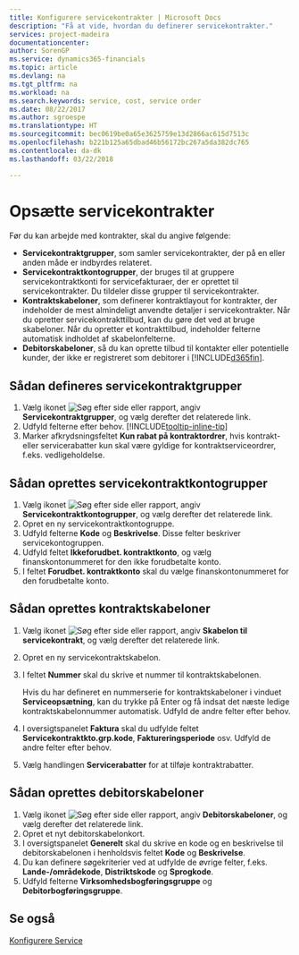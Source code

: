 ```yaml
---
title: Konfigurere servicekontrakter | Microsoft Docs
description: "Få at vide, hvordan du definerer servicekontrakter."
services: project-madeira
documentationcenter: 
author: SorenGP
ms.service: dynamics365-financials
ms.topic: article
ms.devlang: na
ms.tgt_pltfrm: na
ms.workload: na
ms.search.keywords: service, cost, service order
ms.date: 08/22/2017
ms.author: sgroespe
ms.translationtype: HT
ms.sourcegitcommit: bec0619be0a65e3625759e13d2866ac615d7513c
ms.openlocfilehash: b221b125a65dbad46b56172bc267a5da382dc765
ms.contentlocale: da-dk
ms.lasthandoff: 03/22/2018

---
```


# <a name="set-up-service-contracts"></a>Opsætte servicekontrakter
Før du kan arbejde med kontrakter, skal du angive følgende: 

* **Servicekontraktgrupper**, som samler servicekontrakter, der på en eller anden måde er indbyrdes relateret.
* **Servicekontraktkontogrupper**, der bruges til at gruppere servicekontraktkonti for servicefakturaer, der er oprettet til servicekontrakter. Du tildeler disse grupper til servicekontrakter.  
* **Kontraktskabeloner**, som definerer kontraktlayout for kontrakter, der indeholder de mest almindeligt anvendte detaljer i servicekontrakter. Når du opretter servicekontrakttilbud, kan du gøre det ved at bruge skabeloner. Når du opretter et kontrakttilbud, indeholder felterne automatisk indholdet af skabelonfelterne.
* **Debitorskabeloner**, så du kan oprette tilbud til kontakter eller potentielle kunder, der ikke er registreret som debitorer i [!INCLUDE[d365fin](includes/d365fin_md.md)].  

## <a name="to-set-up-a-service-contract-group"></a>Sådan defineres servicekontraktgrupper  
1. Vælg ikonet ![Søg efter side eller rapport](media/ui-search/search_small.png "Ikonet Søg efter side eller rapport"), angiv **Servicekontraktgrupper**, og vælg derefter det relaterede link.  
2. Udfyld felterne efter behov. [!INCLUDE[tooltip-inline-tip](includes/tooltip-inline-tip_md.md)]
3. Marker afkrydsningsfeltet **Kun rabat på kontraktordrer**, hvis kontrakt- eller servicerabatter kun skal være gyldige for kontraktserviceordrer, f.eks. vedligeholdelse.  

## <a name="to-set-up-a-service-contract-account-group"></a>Sådan oprettes servicekontraktkontogrupper  
1. Vælg ikonet ![Søg efter side eller rapport](media/ui-search/search_small.png "Ikonet Søg efter side eller rapport"), angiv **Servicekontraktkontogrupper**, og vælg derefter det relaterede link.  
2. Opret en ny servicekontraktkontogruppe.   
3. Udfyld felterne **Kode** og **Beskrivelse**. Disse felter beskriver servicekontogruppen.  
4. Udfyld feltet **Ikkeforudbet. kontraktkonto**, og vælg finanskontonummeret for den ikke forudbetalte konto.  
5. I feltet **Forudbet. kontraktkonto** skal du vælge finanskontonummeret for den forudbetalte konto.  

## <a name="to-set-up-a-contract-template"></a>Sådan oprettes kontraktskabeloner  
1. Vælg ikonet ![Søg efter side eller rapport](media/ui-search/search_small.png "Ikonet Søg efter side eller rapport"), angiv **Skabelon til servicekontrakt**, og vælg derefter det relaterede link.  
2. Opret en ny servicekontraktskabelon.  
3. I feltet **Nummer** skal du skrive et nummer til kontraktskabelonen.  
  
     Hvis du har defineret en nummerserie for kontraktskabeloner i vinduet **Serviceopsætning**, kan du trykke på Enter og få indsat det næste ledige kontraktskabelonnummer automatisk. Udfyld de andre felter efter behov.  
  
4. I oversigtspanelet **Faktura** skal du udfylde feltet **Servicekontraktkto.grp.kode**, **Faktureringsperiode** osv. Udfyld de andre felter efter behov.  
5. Vælg handlingen **Servicerabatter** for at tilføje kontraktrabatter.  

## <a name="to-set-up-a-customer-template"></a>Sådan oprettes debitorskabeloner  
1. Vælg ikonet ![Søg efter side eller rapport](media/ui-search/search_small.png "Ikonet Søg efter side eller rapport"), angiv **Debitorskabeloner**, og vælg derefter det relaterede link.  
2. Opret et nyt debitorskabelonkort.  
3. I oversigtspanelet **Generelt** skal du skrive en kode og en beskrivelse til debitorskabelonen i henholdsvis feltet **Kode** og **Beskrivelse**. 
4. Du kan definere søgekriterier ved at udfylde de øvrige felter, f.eks. **Lande-/områdekode**, **Distriktskode** og **Sprogkode**.  
5. Udfyld felterne **Virksomhedsbogføringsgruppe** og **Debitorbogføringsgruppe**.  

## <a name="see-also"></a>Se også
[Konfigurere Service](service-setup-service.md)
